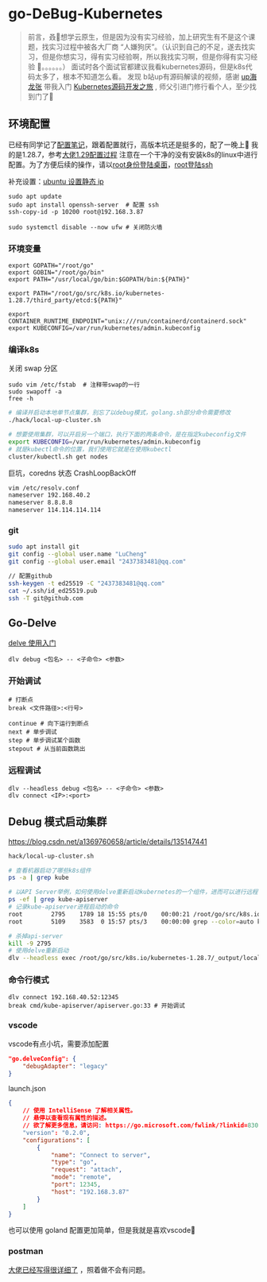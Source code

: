 # go-DeBug-Kubernetes

> 前言，叒🐶想学云原生，但是因为没有实习经验，加上研究生有不是这个课题，找实习过程中被各大厂商 “人嫌狗厌”。（认识到自己的不足，遂去找实习，但是你想实习，得有实习经验啊，所以我找实习啊，但是你得有实习经验 🤡。。。。。。）
> 面试时各个面试官都建议我看kubernetes源码，但是k8s代码太多了，根本不知道怎么看。
> 发现 b站up有源码解读的视频，感谢 [up海龙张](https://space.bilibili.com/1748865719) 带我入门 [Kubernetes源码开发之旅](https://www.bilibili.com/video/BV11U4y1y7V7/?vd_source=143ed9e5b9a8342f01a329d8e2cbaed2) , 师父引进门修行看个人，至少找到门了🥰
## 环境配置

已经有同学记了[配置笔记](https://blog.csdn.net/a1369760658/article/details/135118415)，跟着配置就行，高版本坑还是挺多的，配了一晚上🥲 我的是1.28.7，参考[大佬1.29配置过程](https://www.jianshu.com/p/e3a2bb22667f)
注意在一个干净的没有安装k8s的linux中进行配置。为了方便后续的操作，请以[root身份登陆桌面](https://zhuanlan.zhihu.com/p/355555221?utm_id=0)，[root登陆ssh](https://blog.csdn.net/zhangzeyuaaa/article/details/132764683)

补充设置：[ubuntu 设置静态 ip](https://blog.csdn.net/coward__123/article/details/134285762)

```console
sudo apt update
sudo apt install openssh-server  # 配置 ssh
ssh-copy-id -p 10200 root@192.168.3.87

sudo systemctl disable --now ufw # 关闭防火墙
```

### 环境变量

```console
export GOPATH="/root/go"  
export GOBIN="/root/go/bin"  
export PATH="/usr/local/go/bin:$GOPATH/bin:${PATH}"  

export PATH="/root/go/src/k8s.io/kubernetes-1.28.7/third_party/etcd:${PATH}"

export CONTAINER_RUNTIME_ENDPOINT="unix:///run/containerd/containerd.sock"
export KUBECONFIG=/var/run/kubernetes/admin.kubeconfig
```
### 编译k8s

关闭 swap 分区

```console
sudo vim /etc/fstab  # 注释带swap的一行
sudo swapoff -a
free -h
```

```bash
# 编译并启动本地单节点集群，别忘了以debug模式，golang.sh部分命令需要修改
./hack/local-up-cluster.sh 

# 想要使用集群，可以开启另一个端口，执行下面的两条命令，是在指定kubeconfig文件
export KUBECONFIG=/var/run/kubernetes/admin.kubeconfig
# 就是kubectl命令的位置，我们使用它就是在使用kubectl
cluster/kubectl.sh get nodes
```

巨坑，coredns 状态 CrashLoopBackOff
```bash
vim /etc/resolv.conf
nameserver 192.168.40.2
nameserver 8.8.8.8
nameserver 114.114.114.114
```
### git

```bash
sudo apt install git
git config --global user.name "LuCheng"
git config --global user.email "2437383481@qq.com"

// 配置github
ssh-keygen -t ed25519 -C "2437383481@qq.com"
cat ~/.ssh/id_ed25519.pub
ssh -T git@github.com
```

## Go-Delve

[delve 使用入门](https://blog.csdn.net/RA681t58CJxsgCkJ31/article/details/129964636)

```shell
dlv debug <包名> -- <子命令> <参数>
```

### 开始调试

```console
# 打断点
break <文件路径>:<行号>

continue # 向下运行到断点
next # 单步调试
step # 单步调试某个函数
stepout # 从当前函数跳出
```

### 远程调试

```console
dlv --headless debug <包名> -- <子命令> <参数>
dlv connect <IP>:<port>
```

## Debug 模式启动集群

https://blog.csdn.net/a1369760658/article/details/135147441

```bash
hack/local-up-cluster.sh

# 查看机器启动了哪些k8s组件
ps -a | grep kube

# 以API Server举例，如何使用delve重新启动kubernetes的一个组件，进而可以进行远程调试
ps -ef | grep kube-apiserver
# 记录kube-apiserver进程启动的命令
root        2795    1789 18 15:55 pts/0    00:00:21 /root/go/src/k8s.io/kubernetes-1.28.7/_output/local/bin/linux/amd64/kube-apiserver --authorization-mode=Node,RBAC  --cloud-provider= --cloud-config=   --v=3 --vmodule= --audit-policy-file=/tmp/local-up-cluster.sh.PwhXqJ/kube-audit-policy-file --audit-log-path=/tmp/kube-apiserver-audit.log --authorization-webhook-config-file= --authentication-token-webhook-config-file= --cert-dir=/var/run/kubernetes --egress-selector-config-file=/tmp/local-up-cluster.sh.PwhXqJ/kube_egress_selector_configuration.yaml --client-ca-file=/var/run/kubernetes/client-ca.crt --kubelet-client-certificate=/var/run/kubernetes/client-kube-apiserver.crt --kubelet-client-key=/var/run/kubernetes/client-kube-apiserver.key --service-account-key-file=/tmp/local-up-cluster.sh.PwhXqJ/kube-serviceaccount.key --service-account-lookup=true --service-account-issuer=https://kubernetes.default.svc --service-account-jwks-uri=https://kubernetes.default.svc/openid/v1/jwks --service-account-signing-key-file=/tmp/local-up-cluster.sh.PwhXqJ/kube-serviceaccount.key --enable-admission-plugins=NamespaceLifecycle,LimitRanger,ServiceAccount,DefaultStorageClass,DefaultTolerationSeconds,Priority,MutatingAdmissionWebhook,ValidatingAdmissionWebhook,ResourceQuota,NodeRestriction --disable-admission-plugins= --admission-control-config-file= --bind-address=0.0.0.0 --secure-port=6443 --tls-cert-file=/var/run/kubernetes/serving-kube-apiserver.crt --tls-private-key-file=/var/run/kubernetes/serving-kube-apiserver.key --storage-backend=etcd3 --storage-media-type=application/vnd.kubernetes.protobuf --etcd-servers=http://127.0.0.1:2379 --service-cluster-ip-range=10.0.0.0/24 --feature-gates=AllAlpha=false --external-hostname=localhost --requestheader-username-headers=X-Remote-User --requestheader-group-headers=X-Remote-Group --requestheader-extra-headers-prefix=X-Remote-Extra- --requestheader-client-ca-file=/var/run/kubernetes/request-header-ca.crt --requestheader-allowed-names=system:auth-proxy --proxy-client-cert-file=/var/run/kubernetes/client-auth-proxy.crt --proxy-client-key-file=/var/run/kubernetes/client-auth-proxy.key --cors-allowed-origins=/127.0.0.1(:[0-9]+)?$,/localhost(:[0-9]+)?$
root        5109    3583  0 15:57 pts/3    00:00:00 grep --color=auto kube-apiserver

# 杀掉api-server
kill -9 2795
# 使用delve重新启动
dlv --headless exec /root/go/src/k8s.io/kubernetes-1.28.7/_output/local/bin/linux/amd64/kube-apiserver --listen=:12345 --api-version=2 --log --log-output=debugger,gdbwire,lldbout,debuglineerr,rpc,dap,fncall,minidump --log-dest=/root/delve-log/log -- --authorization-mode=Node,RBAC  --cloud-provider= --cloud-config=   --v=3 --vmodule= --audit-policy-file=/tmp/local-up-cluster.sh.PwhXqJ/kube-audit-policy-file --audit-log-path=/tmp/kube-apiserver-audit.log --authorization-webhook-config-file= --authentication-token-webhook-config-file= --cert-dir=/var/run/kubernetes --egress-selector-config-file=/tmp/local-up-cluster.sh.PwhXqJ/kube_egress_selector_configuration.yaml --client-ca-file=/var/run/kubernetes/client-ca.crt --kubelet-client-certificate=/var/run/kubernetes/client-kube-apiserver.crt --kubelet-client-key=/var/run/kubernetes/client-kube-apiserver.key --service-account-key-file=/tmp/local-up-cluster.sh.PwhXqJ/kube-serviceaccount.key --service-account-lookup=true --service-account-issuer=https://kubernetes.default.svc --service-account-jwks-uri=https://kubernetes.default.svc/openid/v1/jwks --service-account-signing-key-file=/tmp/local-up-cluster.sh.PwhXqJ/kube-serviceaccount.key --enable-admission-plugins=NamespaceLifecycle,LimitRanger,ServiceAccount,DefaultStorageClass,DefaultTolerationSeconds,Priority,MutatingAdmissionWebhook,ValidatingAdmissionWebhook,ResourceQuota,NodeRestriction --disable-admission-plugins= --admission-control-config-file= --bind-address=0.0.0.0 --secure-port=6443 --tls-cert-file=/var/run/kubernetes/serving-kube-apiserver.crt --tls-private-key-file=/var/run/kubernetes/serving-kube-apiserver.key --storage-backend=etcd3 --storage-media-type=application/vnd.kubernetes.protobuf --etcd-servers=http://127.0.0.1:2379 --service-cluster-ip-range=10.0.0.0/24 --feature-gates=AllAlpha=false --external-hostname=localhost --requestheader-username-headers=X-Remote-User --requestheader-group-headers=X-Remote-Group --requestheader-extra-headers-prefix=X-Remote-Extra- --requestheader-client-ca-file=/var/run/kubernetes/request-header-ca.crt --requestheader-allowed-names=system:auth-proxy --proxy-client-cert-file=/var/run/kubernetes/client-auth-proxy.crt --proxy-client-key-file=/var/run/kubernetes/client-auth-proxy.key --cors-allowed-origins="/127.0.0.1(:[0-9]+)?$,/localhost(:[0-9]+)?$"
```

### 命令行模式

```console
dlv connect 192.168.40.52:12345
break cmd/kube-apiserver/apiserver.go:33 # 开始调试
```
### vscode
vscode有点小坑，需要添加配置
```json
"go.delveConfig": {
    "debugAdapter": "legacy"
}
```
launch.json
```json
{
    // 使用 IntelliSense 了解相关属性。 
    // 悬停以查看现有属性的描述。
    // 欲了解更多信息，请访问: https://go.microsoft.com/fwlink/?linkid=830387
    "version": "0.2.0",
    "configurations": [
        {
            "name": "Connect to server",
            "type": "go",
            "request": "attach",
            "mode": "remote",
            "port": 12345,
            "host": "192.168.3.87"
        }
    ]
}
```

也可以使用 goland 配置更加简单，但是我就是喜欢vscode🥰
### postman

[大佬已经写得很详细了](https://blog.csdn.net/a1369760658/article/details/135147441) ，照着做不会有问题。